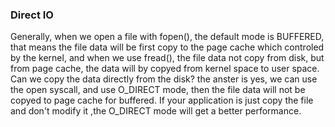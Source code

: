 ### Direct IO

Generally, when we open a file with fopen(), the default mode is BUFFERED, that means the file data will be first copy to the page cache which controled by the kernel, and when we use fread(), the file data not copy from disk, but from page cache, the data will by copyed from kernel space to user space. Can we copy the data directly from the disk? the anster is yes, we can use the open syscall, and use O_DIRECT mode, then the file data will not be copyed to page cache for buffered. If your application is just copy the file and don't modify it ,the O_DIRECT mode will get a better performance.
